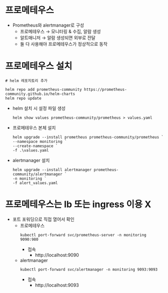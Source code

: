 # 프로메테우스
- Prometheus와 alertmanager로 구성
  - 프로메테우스 → 모니터링 & 수집, 알람 생성
  - 알트매니저 → 알람 생성되면 외부로 전달
  - 둘 다 사용해야 프로메테우스가 정상적으로 동작

# 프로메테우스 설치
```
# helm 레포지토리 추가

helm repo add prometheus-community https://prometheus-community.github.io/helm-charts
helm repo update
```
- helm 설치 시 설정 파일 생성
    ```angular2html
    helm show values prometheus-community/prometheus > values.yaml
    ```
- 프로메테우스 본체 설치
    ```angular2html
    helm upgrade --install prometheus prometheus-community/prometheus `
    --namespace monitoring `
    --create-namespace `
    -f .\values.yaml
    ```
- alertmanager 설치
    ```angular2html
    helm upgrade --install alertmanager prometheus-community/alertmanager `
    -n monitoring `
    -f alert_values.yaml
    ```
  
# 프로메테우스는 lb 또는 ingress 이용 X
- 포트 포워딩으로 직접 열어서 확인
  - 프로메테우스
    ```angular2html
    kubectl port-forward svc/prometheus-server -n monitoring 9090:980
    ```
    - 접속
      - http://localhost:9090
  - alertmanager
    ```angular2html
    kubectl port-forward svc/alertmanager -n monitoring 9093:9093
    ```
    - 접속
      - http://localhost:9093
  